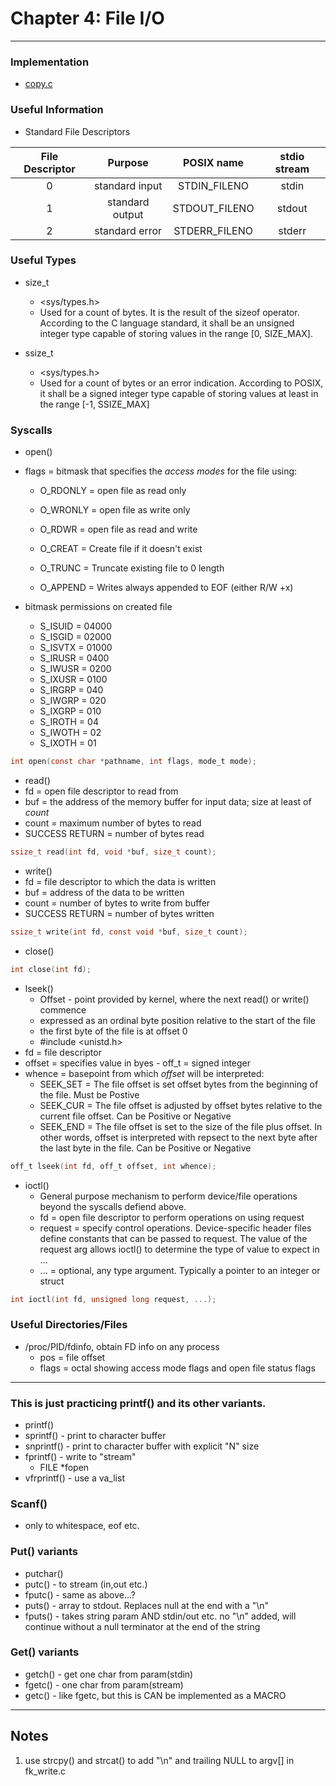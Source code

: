 # Chapter 4: File I/O 

---

### Implementation
* [copy.c](copy.c)


### Useful Information
* Standard File Descriptors

| File Descriptor | Purpose         | POSIX name    | stdio stream |
| :-:             | :-:             | :-:           | :-:          |
| 0               | standard input  | STDIN_FILENO  | stdin        |
| 1               | standard output | STDOUT_FILENO | stdout       |
| 2               | standard error  | STDERR_FILENO | stderr       |


### Useful Types
* size_t
	* <sys/types.h>
	* Used  for a  count of bytes. It is the result of the sizeof operator. According to the C language standard, it shall be an unsigned integer type capable of storing values in the range [0, SIZE_MAX].

* ssize_t
	* <sys/types.h>
	* Used for a count of bytes or an error indication.
According to POSIX, it shall be a signed integer type capable of storing values at least in the range [-1, SSIZE_MAX]



### Syscalls
* open()
* flags = bitmask that specifies the _access modes_ for the file using:
	* O_RDONLY	= open file as read only
	* O_WRONLY	= open file as write only
	* O_RDWR	= open file as read and write
 
	* O_CREAT	= Create file if it doesn't exist
	* O_TRUNC	= Truncate existing file to 0 length
	* O_APPEND	= Writes always appended to EOF (either R/W +x)
 
* bitmask permissions on created file
	* S_ISUID	= 04000
	* S_ISGID	= 02000
	* S_ISVTX	= 01000
	* S_IRUSR	= 0400
	* S_IWUSR	= 0200
	* S_IXUSR	= 0100
	* S_IRGRP	= 040
	* S_IWGRP	= 020
	* S_IXGRP	= 010
	* S_IROTH	= 04
	* S_IWOTH	= 02
	* S_IXOTH	= 01
```c
int open(const char *pathname, int flags, mode_t mode);
```

* read()
* fd = open file descriptor to read from
* buf = the address of the memory buffer for input data; size at least of _count_
* count = maximum number of bytes to read
* SUCCESS RETURN = number of bytes read
```c
ssize_t read(int fd, void *buf, size_t count);
```

* write()
* fd = file descriptor to which the data is written
* buf = address of the data to be written
* count = number of bytes to write from buffer
* SUCCESS RETURN = number of bytes written
```c
ssize_t write(int fd, const void *buf, size_t count);
```

* close()
```c
int close(int fd);
```

* lseek()
	* Offset - point provided by kernel, where the next read() or write() commence
	* expressed as an ordinal byte position relative to the start of the file
	* the first byte of the file is at offset 0
	* #include <unistd.h>
* fd = file descriptor
* offset = specifies value in byes - off_t = signed integer
* whence = basepoint from which _offset_ will be interpreted:
	* SEEK_SET = The file offset is set offset bytes from the beginning of the file. Must be Postive
	* SEEK_CUR = The file offset is adjusted by offset bytes relative to the current file offset. Can be Positive or Negative
	* SEEK_END = The file offset is set to the size of the file plus offset. In other words, offset is interpreted with repsect to the next byte after the last byte in the file. Can be Positive or Negative
```c
off_t lseek(int fd, off_t offset, int whence);
```


* ioctl()
	* General purpose mechanism to perform device/file operations beyond the syscalls defiend above.
	* fd = open file descriptor to perform operations on using request
	* request = specify control operations. Device-specific header files define constants that can be passed to request. The value of the request arg allows ioctl() to determine the type of value to expect in ...
	* ... = optional, any type argument. Typically a pointer to an integer or struct
```c
int ioctl(int fd, unsigned long request, ...);
```       


### Useful Directories/Files
* /proc/PID/fdinfo, obtain FD info on any process
	* pos = file offset
	* flags = octal showing access mode flags and open file status flags





---
### This is just practicing printf() and its other variants.
* printf()
* sprintf() - print to character buffer
* snprintf() - print to character buffer with explicit "N" size
* fprintf() - write to "stream"
	* FILE *fopen
* vfrprintf() - use a va_list

### Scanf()
* only to whitespace, eof etc.

### Put() variants
* putchar()
* putc() - to stream (in,out etc.)
* fputc() - same as above...?
* puts() - array to stdout. Replaces null at the end with a "\n"
* fputs() - takes string param AND stdin/out etc. no "\n" added, will continue without a null terminator at the end of the string


### Get() variants
* getch() - get one char from param(stdin)
* fgetc() - one char from param(stream)
* getc() - like fgetc, but this is CAN be implemented as a MACRO


---

## Notes
1. use strcpy() and strcat() to add "\n" and trailing NULL to argv[] in fk_write.c


